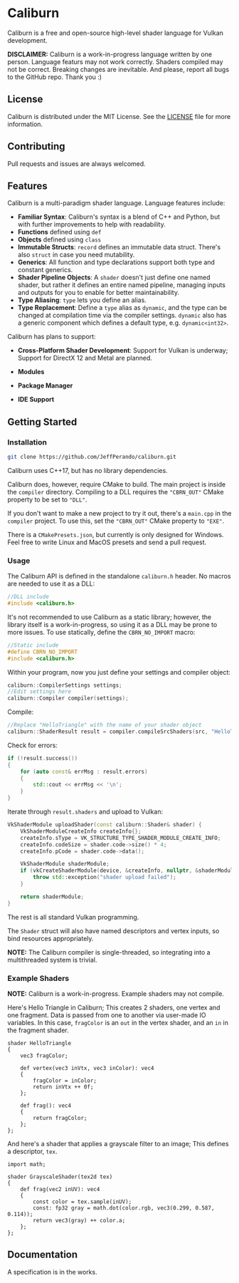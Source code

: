 # Caliburn

Caliburn is a free and open-source high-level shader language for Vulkan development.

**DISCLAIMER:** Caliburn is a work-in-progress language written by one person. Language featurs may not work correctly. Shaders compiled may not be correct. Breaking changes are inevitable. And please, report all bugs to the GitHub repo. Thank you :)

## License

Caliburn is distributed under the MIT License. See the [LICENSE](LICENSE) file for more information.

## Contributing

Pull requests and issues are always welcomed.

## Features

Caliburn is a multi-paradigm shader language. Language features include:

* **Familiar Syntax**: Caliburn's syntax is a blend of C++ and Python, but with further improvements to help with readability.
* **Functions** defined using `def`
* **Objects** defined using `class`
* **Immutable Structs**: `record` defines an immutable data struct. There's also `struct` in case you need mutability.
* **Generics**: All function and type declarations support both type and constant generics.
* **Shader Pipeline Objects**: A `shader` doesn't just define one named shader, but rather it defines an entire named pipeline, managing inputs and outputs for you to enable for better maintainability.
* **Type Aliasing**: `type` lets you define an alias.
* **Type Replacement**: Define a `type` alias as `dynamic`, and the type can be changed at compilation time via the compiler settings. `dynamic` also has a generic component which defines a default type, e.g. `dynamic<int32>`.

Caliburn has plans to support:

* **Cross-Platform Shader Development**: Support for Vulkan is underway; Support for DirectX 12 and Metal are planned.

* **Modules**

* **Package Manager**

* **IDE Support**

## Getting Started

### Installation

```bash
git clone https://github.com/JeffPerando/caliburn.git
```

Caliburn uses C++17, but has no library dependencies.

Caliburn does, however, require CMake to build. The main project is inside the `compiler` directory. Compiling to a DLL requires the `"CBRN_OUT"` CMake property to be set to `"DLL"`.

If you don't want to make a new project to try it out, there's a `main.cpp` in the `compiler` project. To use this, set the `"CBRN_OUT"` CMake property to `"EXE"`.

There is a `CMakePresets.json`, but currently is only designed for Windows. Feel free to write Linux and MacOS presets and send a pull request.

### Usage

The Caliburn API is defined in the standalone `caliburn.h` header. No macros are needed to use it as a DLL:

```cpp
//DLL include
#include <caliburn.h>
```

It's not recommended to use Caliburn as a static library; however, the library itself is a work-in-progress, so using it as a DLL may be prone to more issues. To use statically, define the `CBRN_NO_IMPORT` macro:

```cpp
//Static include
#define CBRN_NO_IMPORT
#include <caliburn.h>
```

Within your program, now you just define your settings and compiler object:

```cpp
caliburn::CompilerSettings settings;
//Edit settings here
caliburn::Compiler compiler(settings);
```

Compile:

```cpp
//Replace "HelloTriangle" with the name of your shader object
caliburn::ShaderResult result = compiler.compileSrcShaders(src, "HelloTriangle");
```

Check for errors:

```cpp
if (!result.success())
{
    for (auto const& errMsg : result.errors)
    {
        std::cout << errMsg << '\n';
    }
}
```

Iterate through `result.shaders` and upload to Vulkan:

```cpp
VkShaderModule uploadShader(const caliburn::Shader& shader) {
    VkShaderModuleCreateInfo createInfo{};
    createInfo.sType = VK_STRUCTURE_TYPE_SHADER_MODULE_CREATE_INFO;
    createInfo.codeSize = shader.code->size() * 4;
    createInfo.pCode = shader.code->data();

    VkShaderModule shaderModule;
    if (vkCreateShaderModule(device, &createInfo, nullptr, &shaderModule) != VK_SUCCESS) {
        throw std::exception("shader upload failed");
    }

    return shaderModule;
}
```

The rest is all standard Vulkan programming.

The `Shader` struct will also have named descriptors and vertex inputs, so bind resources appropriately.

**NOTE:** The Caliburn compiler is single-threaded, so integrating into a multithreaded system is trivial.

### Example Shaders

**NOTE:** Caliburn is a work-in-progress. Example shaders may not compile.

Here's Hello Triangle in Caliburn; This creates 2 shaders, one vertex and one fragment. Data is passed from one to another via user-made IO variables. In this case, `fragColor` is an `out` in the vertex shader, and an `in` in the fragment shader.

```caliburn
shader HelloTriangle
{
    vec3 fragColor;

    def vertex(vec3 inVtx, vec3 inColor): vec4
    {
        fragColor = inColor;
        return inVtx ++ 0f;
    };

    def frag(): vec4
    {
        return fragColor;
    };
};
```

And here's a shader that applies a grayscale filter to an image; This defines a descriptor, `tex`.

```caliburn
import math;

shader GrayscaleShader(tex2d tex)
{
    def frag(vec2 inUV): vec4
    {
        const color = tex.sample(inUV);
        const: fp32 gray = math.dot(color.rgb, vec3(0.299, 0.587, 0.114));
        return vec3(gray) ++ color.a;
    };
};
```

## Documentation

A specification is in the works.
